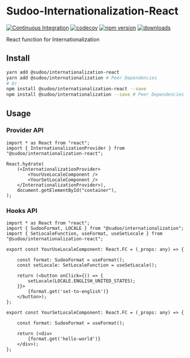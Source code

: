 # Sudoo-Internationalization-React

[![Continuous Integration](https://github.com/SudoDotDog/Sudoo-Internationalization-React/actions/workflows/ci.yml/badge.svg)](https://github.com/SudoDotDog/Sudoo-Internationalization-React/actions/workflows/ci.yml)
[![codecov](https://codecov.io/gh/SudoDotDog/Sudoo-Internationalization-React/branch/master/graph/badge.svg)](https://codecov.io/gh/SudoDotDog/Sudoo-Internationalization-React)
[![npm version](https://badge.fury.io/js/%40sudoo%2Finternationalization-react.svg)](https://badge.fury.io/js/%40sudoo%2Finternationalization-react)
[![downloads](https://img.shields.io/npm/dm/@sudoo/internationalization-react.svg)](https://www.npmjs.com/package/@sudoo/internationalization-react)

React function for Internationalization

## Install

```sh
yarn add @sudoo/internationalization-react
yarn add @sudoo/internationalization # Peer Dependencies
# Or
npm install @sudoo/internationalization-react --save
npm install @sudoo/internationalization --save # Peer Dependencies
```

## Usage

### Provider API

```tsx
import * as React from "react";
import { InternationalizationProvider } from "@sudoo/internationalization-react";

React.hydrate(
    (<InternationalizationProvider>
        <YourUseLocaleComponent />
        <YourSetLocaleComponent />
    </InternationalizationProvider>), 
    document.getElementById("container"),
);
```

### Hooks API

```tsx
import * as React from "react";
import { SudooFormat, LOCALE } from "@sudoo/internationalization";
import { SetLocaleFunction, useFormat, useSetLocale } from "@sudoo/internationalization-react";

export const YourUseLocaleComponent: React.FC = (_props: any) => {

    const format: SudooFormat = useFormat();
    const setLocale: SetLocaleFunction = useSetLocale();

    return (<button onClick={() => {
        setLocale(LOCALE.ENGLISH_UNITED_STATES);
    }}>
        {format.get('set-to-english')}
    </button>);
};

export const YourSetLocaleComponent: React.FC = (_props: any) => {

    const format: SudooFormat = useFormat();

    return (<div>
        {format.get('hello-world')}
    </div>);
};
```
